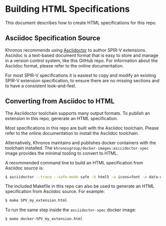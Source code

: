 # Building HTML Specifications

This document describes how to create HTML specifications for this repo.

## Asciidoc Specification Source

Khronos recommends using [Asciidoctor](https://asciidoctor.org/) to author SPIR-V extensions.
Asciidoc is a text-based document format that is easy to store and manage in a version control system, like this GitHub repo.
For information about the Asciidoc format, please refer to the online documentation.

For most SPIR-V specifications it is easiest to copy and modify an existing SPIR-V extension specification, to ensure there are no missing sections and to have a consistent look-and-feel.

## Converting from Asciidoc to HTML

The Asciidoctor toolchain supports many output formats.
To publish an extension in this repo, generate an HTML specification.

Most specifications in this repo are built with the Asciidoc toolchain.
Please refer to the online documentation to install the Asciidoc toolchain.

Alternatively, Khronos maintains and publishes docker containers with the toolchain installed.
The `khronosgroup/docker-images:asciidoctor-spec` image provides the minimal tooling to convert to HTML.

A recommended command line to build an HTML specification from Asciidoc source is:

```sh
$ asciidoctor --trace --safe-mode safe -b html5 -a icons=font -a data-uri -a toc2 -a toclevels=1 -o SPV_my_extension.html SPV_my_extension.asciidoc
```

The included Makefile in this repo can also be used to generate an HTML specification from Asciidoc source.
For example:

```sh
$ make SPV_my_extension.html
```

To run the same step inside the `asciidoctor-spec` docker image:

```sh
$ make docker-SPV_my_extension.html
```
